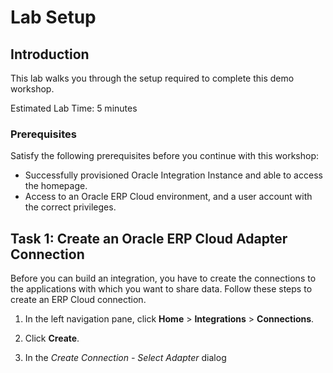 # Lab Setup

## Introduction

This lab walks you through the setup required to complete this demo workshop.

Estimated Lab Time: 5 minutes


### Prerequisites

Satisfy the following prerequisites before you continue with this workshop:
* Successfully provisioned Oracle Integration Instance and able to access the homepage.
* Access to an Oracle ERP Cloud environment, and a user account with the correct privileges. 

## Task 1: Create an Oracle ERP Cloud Adapter Connection 
Before you can build an integration, you have to create the connections to the applications with which you want to share data. Follow these steps to create an ERP Cloud connection.

1. In the left navigation pane, click **Home** > **Integrations** > **Connections**.

2. Click **Create**.

3. In the *Create Connection - Select Adapter* dialog



